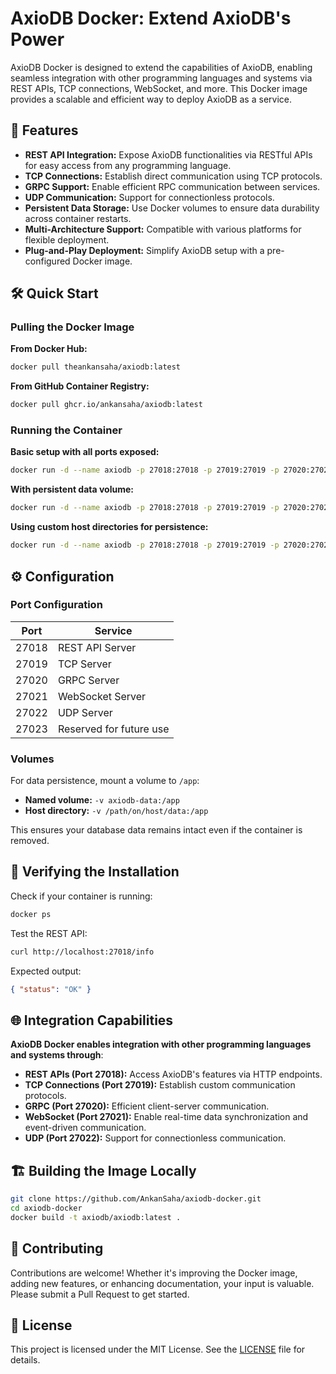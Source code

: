 # AxioDB Docker: Extend AxioDB's Power

AxioDB Docker is designed to extend the capabilities of AxioDB, enabling seamless integration with other programming languages and systems via REST APIs, TCP connections, WebSocket, and more. This Docker image provides a scalable and efficient way to deploy AxioDB as a service.

## 🚀 Features

- **REST API Integration:** Expose AxioDB functionalities via RESTful APIs for easy access from any programming language.
- **TCP Connections:** Establish direct communication using TCP protocols.
- **GRPC Support:** Enable efficient RPC communication between services.
- **UDP Communication:** Support for connectionless protocols.
- **Persistent Data Storage:** Use Docker volumes to ensure data durability across container restarts.
- **Multi-Architecture Support:** Compatible with various platforms for flexible deployment.
- **Plug-and-Play Deployment:** Simplify AxioDB setup with a pre-configured Docker image.

## 🛠️ Quick Start

### Pulling the Docker Image

**From Docker Hub:**

```bash
docker pull theankansaha/axiodb:latest
```

**From GitHub Container Registry:**

```bash
docker pull ghcr.io/ankansaha/axiodb:latest
```

### Running the Container

**Basic setup with all ports exposed:**

```bash
docker run -d --name axiodb -p 27018:27018 -p 27019:27019 -p 27020:27020 -p 27021:27021 -p 27022:27022 -p 27023:27023 theankansaha/axiodb:latest
```

**With persistent data volume:**

```bash
docker run -d --name axiodb -p 27018:27018 -p 27019:27019 -p 27020:27020 -p 27021:27021 -p 27022:27022 -p 27023:27023 -v axiodb-data:/app theankansaha/axiodb:latest
```

**Using custom host directories for persistence:**

```bash
docker run -d --name axiodb -p 27018:27018 -p 27019:27019 -p 27020:27020 -p 27021:27021 -p 27022:27022 -p 27023:27023 -v /path/on/host/data:/app theankansaha/axiodb:latest
```

## ⚙️ Configuration

### Port Configuration

| Port  | Service                 |
| ----- | ----------------------- |
| 27018 | REST API Server         |
| 27019 | TCP Server              |
| 27020 | GRPC Server             |
| 27021 | WebSocket Server        |
| 27022 | UDP Server              |
| 27023 | Reserved for future use |

### Volumes

For data persistence, mount a volume to `/app`:

- **Named volume:** `-v axiodb-data:/app`
- **Host directory:** `-v /path/on/host/data:/app`

This ensures your database data remains intact even if the container is removed.

## 🔧 Verifying the Installation

Check if your container is running:

```bash
docker ps
```

Test the REST API:

```bash
curl http://localhost:27018/info
```

Expected output:

```json
{ "status": "OK" }
```

## 🌐 Integration Capabilities

**AxioDB Docker enables integration with other programming languages and systems through**:

- **REST APIs (Port 27018):** Access AxioDB's features via HTTP endpoints.
- **TCP Connections (Port 27019):** Establish custom communication protocols.
- **GRPC (Port 27020):** Efficient client-server communication.
- **WebSocket (Port 27021):** Enable real-time data synchronization and event-driven communication.
- **UDP (Port 27022):** Support for connectionless communication.

## 🏗️ Building the Image Locally

```bash
git clone https://github.com/AnkanSaha/axiodb-docker.git
cd axiodb-docker
docker build -t axiodb/axiodb:latest .
```

## 🤝 Contributing

Contributions are welcome! Whether it's improving the Docker image, adding new features, or enhancing documentation, your input is valuable. Please submit a Pull Request to get started.

## 📜 License

This project is licensed under the MIT License. See the [LICENSE](LICENSE) file for details.
